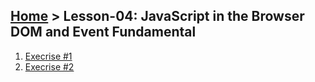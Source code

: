 ## [Home](../../README.md) > Lesson-04: JavaScript in the Browser DOM and Event Fundamental

1. [Execrise #1](execrise-1/readme.md)
2. [Execrise #2](execrise-2/readme.md)
